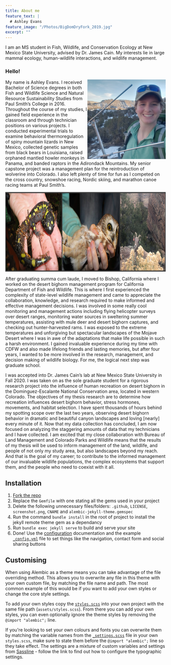 ```yaml
---
title: About me
feature_text: |
  # Ashley Evans
feature_image: "/Photos/BigDomDryFork_2019.jpg"
excerpt: ""
---
```


I am an MS student in Fish, Wildlife, and Conservation Ecology at New Mexico State University, advised by Dr. James Cain.  My interests lie in large mammal ecology, human-wildlife interactions, and wildlife management.


### Hello! 

<img align="right" src="Photos/RoubideauTelemetry_2021.jpg" alt="Image of Ashley" height = "250">

My name is Ashley Evans.  I received Bachelor of Science degrees in both Fish and Wildlife Science and Natural Resource Sustainability Studies from Paul Smith’s College in 2016.  Throughout the course of my studies, I gained field experience in the classroom and through technician positions on various projects.  I conducted experimental trials to examine behavioral thermoregulation of spiny mountain lizards in New Mexico, collected genetic samples from black bears in Louisiana, raised orphaned mantled howler monkeys in Panama, and banded raptors in the Adirondack Mountains.  My senior capstone project was a management plan for the reintroduction of wolverine into Colorado.  I also left plenty of time for fun as I competed on the cross country, snowshoe racing, Nordic skiing, and marathon canoe racing teams at Paul Smith’s.

<img align="center" src="Photos/SalOwlSheep.png" alt="Image a spotted salamander, sawhet owl, and desert bighorn" height = "250">

After graduating summa cum laude, I moved to Bishop, California where I worked on the desert bighorn management program for California Department of Fish and Wildlife.  This is where I first experienced the complexity of state-level wildlife management and came to appreciate the collaboration, knowledge, and research required to make informed and effective management decisions.  I was involved in some really cool monitoring and management actions including flying helicopter surveys over desert ranges, monitoring water sources in sweltering summer temperatures, assisting with mule deer and desert bighorn captures, and checking out hunter-harvested rams.  I was exposed to the extreme temperatures and unforgiving but spectacular landscapes of the Mojave Desert where I was in awe of the adaptations that make life possible in such a harsh environment.  I gained invaluable experience during my time with CDFW and also made lifelong friends and lasting memories, but after four years, I wanted to be more involved in the research, management, and decision making of wildlife biology.  For me, the logical next step was graduate school.

I was accepted into Dr. James Cain’s lab at New Mexico State University in Fall 2020.  I was taken on as the sole graduate student for a rigorous research project into the influence of human recreation on desert bighorn in the Dominguez-Escalante National Conservation area, located in western Colorado.  The objectives of my thesis research are to determine how recreation influences desert bighorn behavior, stress hormones, movements, and habitat selection.  I have spent thousands of hours behind my spotting scope over the last two years, observing desert bighorn behavior in dramatic and beautiful canyon landscapes and loving [nearly] every minute of it.  Now that my data collection has concluded, I am now focused on analyzing the staggering amounts of data that my technicians and I have collected.  I am excited that my close collaboration with Bureau of Land Management and Colorado Parks and Wildlife means that the results of my thesis will be used to inform management of the land, wildlife, and people of not only my study area, but also landscapes beyond my reach.  And that is the goal of my career; to contribute to the informed management of our invaluable wildlife populations, the complex ecosystems that support them, and the people who need to coexist with it all.


## Installation


1. [Fork the repo](https://github.com/daviddarnes/alembic#fork-destination-box)
2. Replace the `Gemfile` with one stating all the gems used in your project
3. Delete the following unnecessary files/folders: `.github`, `LICENSE`, `screenshot.png`, `CNAME` and `alembic-jekyll-theme.gemspec`
4. Run the command `bundle install` in the root of project to install the jekyll remote theme gem as a dependancy
5. Run `bundle exec jekyll serve` to build and serve your site
6. Done! Use the [configuration](#configuration) documentation and the example [`_config.yml`](https://github.com/daviddarnes/alembic/blob/master/_config.yml) file to set things like the navigation, contact form and social sharing buttons

## Customising

When using Alembic as a theme means you can take advantage of the file overriding method. This allows you to overwrite any file in this theme with your own custom file, by matching the file name and path. The most common example of this would be if you want to add your own styles or change the core style settings.

To add your own styles copy the [`styles.scss`](https://github.com/daviddarnes/alembic/blob/master/assets/styles.scss) into your own project with the same file path (`assets/styles.scss`). From there you can add your own styles, you can even optionally ignore the theme styles by removing the `@import "alembic";` line.

If you're looking to set your own colours and fonts you can overwrite them by matching the variable names from the [`_settings.scss`](https://github.com/daviddarnes/alembic/blob/master/_sass/_settings.scss) file in your own `styles.scss`, make sure to state them before the `@import "alembic";` line so they take effect. The settings are a mixture of custom variables and settings from [Sassline](https://medium.com/@jakegiltsoff/sassline-v2-0-e424b2881e7e) - follow the link to find out how to configure the typographic settings.

